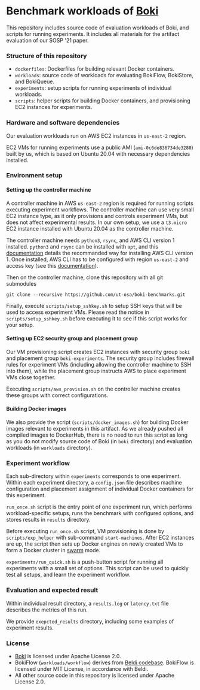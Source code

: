 Benchmark workloads of [Boki](https://github.com/ut-osa/boki)
==================================

This repository includes source code of evaluation workloads of Boki,
and scripts for running experiments.
It includes all materials for the artifact evaluation of our SOSP '21 paper.

### Structure of this repository ###

* `dockerfiles`: Dockerfiles for building relevant Docker containers.
* `workloads`: source code of workloads for evaluating BokiFlow, BokiStore, and BokiQueue.
* `experiments`: setup scripts for running experiments of individual workloads.
* `scripts`: helper scripts for building Docker containers, and provisioning EC2 instances for experiments.

### Hardware and software dependencies ###

Our evaluation workloads run on AWS EC2 instances in `us-east-2` region.

EC2 VMs for running experiments use a public AMI (`ami-0c6de836734de3280`) built by us,
which is based on Ubuntu 20.04 with necessary dependencies installed.

### Environment setup ###

#### Setting up the controller machine ####

A controller machine in AWS `us-east-2` region is required for running scripts executing experiment workflows.
The controller machine can use very small EC2 instance type, as it only provisions and controls experiment VMs,
but does not affect experimental results.
In our own setup, we use a `t3.micro` EC2 instance installed with Ubuntu 20.04 as the controller machine.

The controller machine needs `python3`, `rsync`, and AWS CLI version 1 installed.
`python3` and `rsync` can be installed with `apt`,
and this [documentation](https://docs.aws.amazon.com/cli/latest/userguide/install-linux.html)
details the recommanded way for installing AWS CLI version 1.
Once installed, AWS CLI has to be configured with region `us-east-2` and access key
(see this [documentation](https://docs.aws.amazon.com/cli/latest/userguide/cli-configure-quickstart.html)).

Then on the controller machine, clone this repository with all git submodules
```
git clone --recursive https://github.com/ut-osa/boki-benchmarks.git
```
Finally, execute `scripts/setup_sshkey.sh` to setup SSH keys that will be used to access experiment VMs.
Please read the notice in `scripts/setup_sshkey.sh` before executing it to see if this script works for your setup.

#### Setting up EC2 security group and placement group ####

Our VM provisioning script creates EC2 instances with security group `boki` and placement group `boki-experiments`.
The security group includes firewall rules for experiment VMs (including allowing the controller machine to SSH into them),
while the placement group instructs AWS to place experiment VMs close together.

Executing `scripts/aws_provision.sh` on the controller machine creates these groups with correct configurations.

#### Building Docker images ####
We also provide the script (`scripts/docker_images.sh`) for building Docker images relevant to experiments in this artifact.
As we already pushed all compiled images to DockerHub, there is no need to run this script
as long as you do not modify source code of Boki (in `boki` directory) and evaluation workloads (in `workloads` directory).

### Experiment workflow ###

Each sub-directory within `experiments` corresponds to one experiment.
Within each experiment directory, a `config.json` file describes machine configuration and placement assignment of
individual Docker containers for this experiment.

`run_once.sh` script is the entry point of one experiment run, which performs workload-specific setups,
runs the benchmark with configured options, and stores results in  `results` directory.

Before executing `run_once.sh` script, VM provisioning is done by `scripts/exp_helper`
with sub-command `start-machines`.
After EC2 instances are up, the script then sets up Docker engines on newly created
VMs to form a Docker cluster in [swarm](https://docs.docker.com/engine/swarm/) mode.

`experiments/run_quick.sh` is a push-button script for running all experiments with a small set
of options. This script can be used to quickly test all setups, and learn the experiment workflow.

### Evaluation and expected result ###

Within individual result directory, a `results.log` or `latency.txt` file describes the metrics
of this run.

We provide `exepcted_results` directory, including some examples of experiment results.

### License ###

* [Boki](https://github.com/ut-osa/boki) is licensed under Apache License 2.0.
* BokiFlow (`workloads/workflow`) derives from [Beldi codebase](https://github.com/eniac/Beldi). BokiFlow is licensed under MIT License, in accordance with Beldi.
* All other source code in this repository is licensed under Apache License 2.0.

